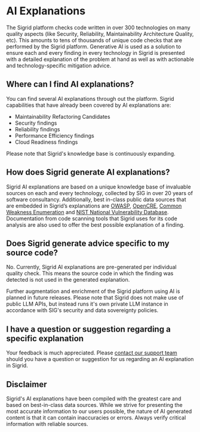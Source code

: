 # AI Explanations
The Sigrid platform checks code written in over 300 technologies on many quality aspects (like Security, Reliability, Maintainability Architecture Quality, etc).
This amounts to tens of thousands of unique code checks that are performed by the Sigrid platform.
Generative AI is used as a solution to ensure each and every finding in every technology in Sigrid is presented with a detailed explanation of the problem at hand as well as with actionable and technology-specific mitigation advice.

## Where can I find AI explanations?
You can find several AI explanations through out the platform. 
Sigrid capabilities that have already been covered by AI explanations are:
- Maintainability Refactoring Candidates
- Security findings
- Reliability findings
- Performance Efficiency findings
- Cloud Readiness findings

Please note that Sigrid's knowledge base is continuously expanding.

## How does Sigrid generate AI explanations?
Sigrid AI explanations are based on a unique knowledge base of invaluable sources on each and every technology, collected by SIG in over 20 years of software consultancy. Additionally, best in-class public data sources that are embedded in Sigrid’s explanations are [OWASP](https://owasp.org), [OpenCRE](https://opencre.org), [Common Weakness Enumeration](https://cwe.mitre.org) and [NIST National Vulnerability Database](https://nvd.nist.gov/).
Documentation from code scanning tools that Sigrid uses for its code analysis are also used to offer the best possible explanation of a finding.

## Does Sigrid generate advice specific to my source code?
No. Currently, Sigrid AI explanations are pre-generated per individual quality check. This means the source code in which the finding was detected is not used in the generated explanation. 

Further augmentation and enrichment of the Sigrid platform using AI is planned in future releases. Please note that Sigrid does not make use of public LLM APIs, but instead runs it's own private LLM instance in accordance with SIG's security and data sovereignty policies.

## I have a question or suggestion regarding a specific explanation
Your feedback is much appreciated. Please [contact our support team](mailto:support@softwareimprovementgroup.com) should you have a question or suggestion for us regarding an AI explanation in Sigrid.

## Disclaimer
Sigrid's AI explanations have been compiled with the greatest care and based on best-in-class data sources. While we strive for presenting the most accurate information to our users possible, the nature of AI generated content is that it can contain inaccuracies or errors. Always verify critical information with reliable sources.
